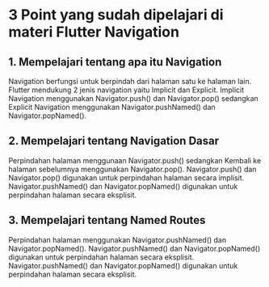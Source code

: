 # 3 Point yang sudah dipelajari di materi Flutter Navigation

## 1. Mempelajari tentang apa itu Navigation
Navigation berfungsi untuk berpindah dari halaman satu ke halaman lain. Flutter mendukung 2 jenis navigation yaitu Implicit dan Explicit. Implicit Navigation menggunakan Navigator.push() dan Navigator.pop() sedangkan Explicit Navigation menggunakan Navigator.pushNamed() dan Navigator.popNamed().

## 2. Mempelajari tentang Navigation Dasar 
Perpindahan halaman menggunaan Navigator.push() sedangkan Kembali ke halaman sebelumnya menggunakan Navigator.pop(). Navigator.push() dan Navigator.pop() digunakan untuk perpindahan halaman secara implisit. Navigator.pushNamed() dan Navigator.popNamed() digunakan untuk perpindahan halaman secara eksplisit.

## 3. Mempelajari tentang Named Routes
Perpindahan halaman menggunakan Navigator.pushNamed() dan Navigator.popNamed(). Navigator.pushNamed() dan Navigator.popNamed() digunakan untuk perpindahan halaman secara eksplisit. Navigator.pushNamed() dan Navigator.popNamed() digunakan untuk perpindahan halaman secara eksplisit. 